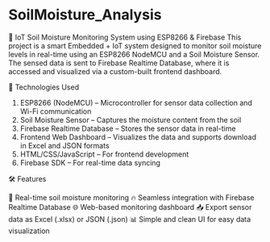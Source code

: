# SoilMoisture_Analysis
🌱 IoT Soil Moisture Monitoring System using ESP8266 & Firebase
This project is a smart Embedded + IoT system designed to monitor soil moisture levels in real-time using an ESP8266 NodeMCU and a Soil Moisture Sensor. The sensed data is sent to Firebase Realtime Database, where it is accessed and visualized via a custom-built frontend dashboard.

🔧 Technologies Used

1. ESP8266 (NodeMCU) – Microcontroller for sensor data collection and Wi-Fi communication
2. Soil Moisture Sensor – Captures the moisture content from the soil
3. Firebase Realtime Database – Stores the sensor data in real-time
4. Frontend Web Dashboard – Visualizes the data and supports download in Excel and JSON formats
5. HTML/CSS/JavaScript – For frontend development
6. Firebase SDK – For real-time data syncing

🛠️ Features

📡 Real-time soil moisture monitoring
🔥 Seamless integration with Firebase Realtime Database
🌐 Web-based monitoring dashboard
📥 Export sensor data as Excel (.xlsx) or JSON (.json)
📊 Simple and clean UI for easy data visualization
